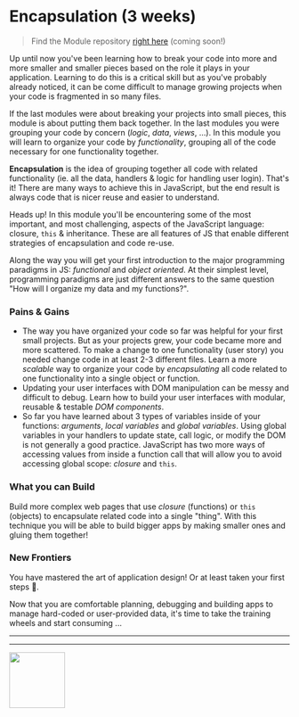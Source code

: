 # Encapsulation (3 weeks)

> Find the Module repository [right here]() (coming soon!)

Up until now you've been learning how to break your code into more and more smaller and smaller pieces based on the role it plays in your application.  Learning to do this is a critical skill but as you've probably already noticed, it can be come difficult to manage growing projects when your code is fragmented in so many files.

If the last modules were about breaking your projects into small pieces, this module is about putting them back together. In the last modules you were grouping your code by concern (_logic_, _data_, _views_, ...).  In this module you will learn to organize your code by _functionality_, grouping all of the code necessary for one functionality together.

__Encapsulation__ is the idea of grouping together all code with related functionality (ie. all the data, handlers & logic for handling user login). That's it!  There are many ways to achieve this in JavaScript, but the end result is always code that is nicer reuse and easier to understand.

Heads up!  In this module you'll be encountering some of the most important, and most challenging, aspects of the JavaScript language: closure, `this` & inheritance.  These are all features of JS that enable different strategies of encapsulation and code re-use.

Along the way you will get your first introduction to the major programming paradigms in JS: _functional_ and _object oriented_.  At their simplest level, programming paradigms are just different answers to the same question "How will I organize my data and my functions?".

### Pains & Gains

* The way you have organized your code so far was helpful for your first small projects.  But as your projects grew, your code became more and more scattered.  To make a change to one functionality (user story) you needed change code in at least 2-3 different files. Learn a more _scalable_ way to organize your code by _encapsulating_ all code related to one functionality into a single object or function.
* Updating your user interfaces with DOM manipulation can be messy and difficult to debug.  Learn how to build your user interfaces with modular, reusable & testable _DOM components_.
* So far you have learned about 3 types of variables inside of your functions: _arguments_, _local variables_ and _global variables_.  Using global variables in your handlers to update state, call logic, or modify the DOM is not generally a good practice.  JavaScript has two more ways of accessing values from inside a function call that will allow you to avoid accessing global scope: _closure_ and `this`.


### What you can Build

Build more complex web pages that use _closure_ (functions) or `this` (objects) to encapsulate related code into a single "thing".  With this technique you will be able to build bigger apps by making smaller ones and gluing them together!

### New Frontiers

You have mastered the art of application design!  Or at least taken your first steps :hatching_chick:.

Now that you are comfortable planning, debugging and building apps to manage hard-coded or user-provided data, it's time to take the training wheels and start consuming ...

<hr>
<hr>
<a href="https://hackyourfuture.be" target="_blank"><img
    src="https://user-images.githubusercontent.com/18554853/63941625-4c7c3d00-ca6c-11e9-9a76-8d5e3632fe70.jpg"
    width="100" height="100"></a>

